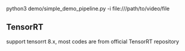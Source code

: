 <!--
 * @Author: zhouyuchong
 * @Date: 2023-09-21 16:10:05
 * @Description: 
 * @LastEditors: zhouyuchong
 * @LastEditTime: 2024-07-15 15:52:55
-->
python3 demo/simple_demo_pipeline.py -i file:///path/to/video/file


## TensorRT
support tensorrt 8.x, most codes are from official TensorRT repository